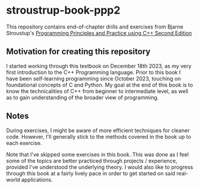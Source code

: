 # stroustrup-book-ppp2

This repository contains end-of-chapter drills and exercises from Bjarne Stroustup's [Programming Principles and Practice using C++ Second Edition](https://www.stroustrup.com/programming.html)

## Motivation for creating this repository
I started working through this textbook on December 18th 2023, as my very first introduction to the C++ Programming language. Prior to this book I have been self-learning programming since October 2023, touching on foundational concepts of C and Python. My goal at the end of this book is to know the technicalities of C++ from beginner to intermediate level, as well as to gain understanding of the broader view of programming.

## Notes
During exercises, I might be aware of more efficient techniques for cleaner code. However, I'll generally stick to the methods covered in the book up to each exercise.

Note that I've skipped some exercises in this book. This was done as I feel some of the topics are better practiced through projects / experience, provided I've understood the underlying theory. I would also like to progress through this book at a fairly lively pace in order to get started on said real-world applications.
